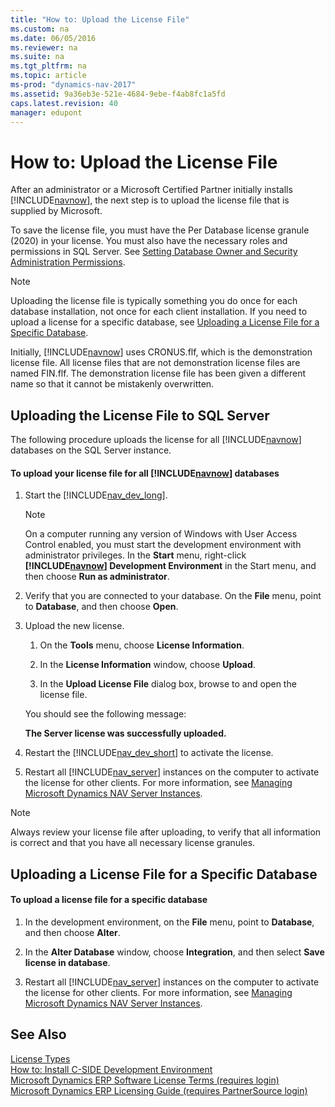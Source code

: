 ```yaml
---
title: "How to: Upload the License File"
ms.custom: na
ms.date: 06/05/2016
ms.reviewer: na
ms.suite: na
ms.tgt_pltfrm: na
ms.topic: article
ms-prod: "dynamics-nav-2017"
ms.assetid: 9a36eb3e-521e-4684-9ebe-f4ab8fc1a5fd
caps.latest.revision: 40
manager: edupont
---
```

# How to: Upload the License File
After an administrator or a Microsoft Certified Partner initially installs [!INCLUDE[navnow](includes/navnow_md.md)], the next step is to upload the license file that is supplied by Microsoft.  
  
 To save the license file, you must have the Per Database license granule \(2020\) in your license. You must also have the necessary roles and permissions in SQL Server. See [Setting Database Owner and Security Administration Permissions](Setting-Database-Owner-and-Security-Administration-Permissions.md).  
  
> [!NOTE]  
>  Uploading the license file is typically something you do once for each database installation, not once for each client installation. If you need to upload a license for a specific database, see [Uploading a License File for a Specific Database](../Topic/How%20to:%20Upload%20the%20License%20File.md#UploadtoDatabase).  
  
 Initially, [!INCLUDE[navnow](includes/navnow_md.md)] uses CRONUS.flf, which is the demonstration license file. All license files that are not demonstration license files are named FIN.flf. The demonstration license file has been given a different name so that it cannot be mistakenly overwritten.  
  
## Uploading the License File to SQL Server  
 The following procedure uploads the license for all [!INCLUDE[navnow](includes/navnow_md.md)] databases on the SQL Server instance.  
  
#### To upload your license file for all [!INCLUDE[navnow](includes/navnow_md.md)] databases  
  
1.  Start the [!INCLUDE[nav_dev_long](includes/nav_dev_long_md.md)].  
  
    > [!NOTE]  
    >  On a computer running any version of Windows with User Access Control enabled, you must start the development environment with administrator privileges. In the **Start** menu, right\-click **[!INCLUDE[navnow](includes/navnow_md.md)] Development Environment** in the Start menu, and then choose **Run as administrator**.  
  
2.  Verify that you are connected to your database. On the **File** menu, point to **Database**, and then choose **Open**.  
  
3.  Upload the new license.  
  
    1.  On the **Tools** menu, choose **License Information**.  
  
    2.  In the **License Information** window, choose **Upload**.  
  
    3.  In the **Upload License File** dialog box, browse to and open the license file.  
  
     You should see the following message:  
  
     **The Server license was successfully uploaded.**  
  
4.  Restart the [!INCLUDE[nav_dev_short](includes/nav_dev_short_md.md)] to activate the license.  
  
5.  Restart all [!INCLUDE[nav_server](includes/nav_server_md.md)] instances on the computer to activate the license for other clients. For more information, see [Managing Microsoft Dynamics NAV Server Instances](Managing-Microsoft-Dynamics-NAV-Server-Instances.md).  
  
> [!NOTE]  
>  Always review your license file after uploading, to verify that all information is correct and that you have all necessary license granules.  
  
##  <a name="UploadtoDatabase"></a> Uploading a License File for a Specific Database  
  
#### To upload a license file for a specific database  
  
1.  In the development environment, on the **File** menu, point to **Database**, and then choose **Alter**.  
  
2.  In the **Alter Database** window, choose **Integration**, and then select **Save license in database**.  
  
3.  Restart all [!INCLUDE[nav_server](includes/nav_server_md.md)] instances on the computer to activate the license for other clients. For more information, see [Managing Microsoft Dynamics NAV Server Instances](Managing-Microsoft-Dynamics-NAV-Server-Instances.md).  
  
## See Also  
 [License Types](License-Types.md)   
 [How to: Install C\-SIDE Development Environment](../Topic/How%20to:%20Install%20C-SIDE%20Development%20Environment.md)   
 [Microsoft Dynamics ERP Software License Terms \(requires login\)](http://go.microsoft.com/fwlink/?LinkId=247426)   
 [Microsoft Dynamics ERP Licensing Guide \(requires PartnerSource login\)](http://go.microsoft.com/fwlink/?LinkID=318024)